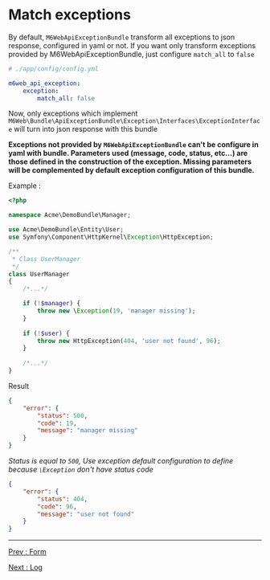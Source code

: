# Match exceptions

By default, `M6WebApiExceptionBundle` transform all exceptions to json response, configured in yaml or not. If you want only transform exceptions provided by M6WebApiExceptionBundle, just configure `match_all` to `false`
```yaml
# ./app/config/config.yml

m6web_api_exception:
    exception:
        match_all: false
```

Now, only exceptions which implement `M6Web\Bundle\ApiExceptionBundle\Exception\Interfaces\ExceptionInterface` will turn into json response with this bundle

**Exceptions not provided by `M6WebApiExceptionBundle` can't be configure in yaml with bundle. Parameters used (message, code, status, etc...) are those defined in the construction of the exception. Missing parameters will be complemented by default exception configuration of this bundle.**

Example :

```php
<?php 

namespace Acme\DemoBundle\Manager;

use Acme\DemoBundle\Entity\User;
use Symfony\Component\HttpKernel\Exception\HttpException;

/**
 * Class UserManager
 */
class UserManager
{
    /*...*/

    if (!$manager) {
        throw new \Exception(19, 'manager missing');
    }
    
    if (!$user) {
        throw new HttpException(404, 'user not found', 96);
    }
    
    /*...*/
}
```

Result

```json
{
    "error": {
        "status": 500,
        "code": 19,
        "message": "manager missing"
    }
}
```
*Status is equal to `500`, Use exception default configuration to define because `\Exception` don't have status code*

```json
{
    "error": {
        "status": 404,
        "code": 96,
        "message": "user not found"
    }
}
```

---

[Prev : Form](https://github.com/M6Web/ApiExceptionBundle/blob/master/Resources/doc/form.md)

[Next : Log](https://github.com/M6Web/ApiExceptionBundle/blob/master/Resources/doc/log.md)